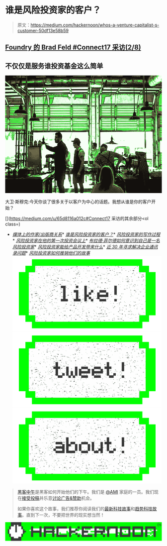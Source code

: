 # 谁是风险投资家的客户？

> 原文：<https://medium.com/hackernoon/whos-a-venture-capitalist-s-customer-50df13e58b59>

## [Foundry 的 Brad Feld #Connect17 采访(2/8)](https://hackernoon.com/2o-minute-interview-with-brad-feld-4d204437713f)

## 不仅仅是服务谁投资基金这么简单

![](img/9ee4bcfb7d6d24712bba7ea182fc4ff3.png)

大卫·斯穆克:今天你谈了很多关于以客户为中心的话题。我想从谁是你的客户开始？

[](https://medium.com/u/65d8116a012c#Connect17 采访的其余部分</h2><ol class=)

*   [*媒体上的作家/出版商关系*](https://hackernoon.com/writer-publisher-relations-on-medium-d5b41cb334be)*   [*谁是风险投资家的客户？*](https://hackernoon.com/whos-a-venture-capitalist-s-customer-50df13e58b59)*   [*风险投资家的写作过程*](https://hackernoon.com/this-venture-capitalists-writing-process-918d2b73af43)*   [*风险投资家在他的第一次投资会议上*](https://hackernoon.com/a-venture-capitalist-at-his-early-stage-investments-first-conference-c23f3d5678c2)*   [*布拉德·菲尔德如何意识到自己是一名风险投资家*](https://hackernoon.com/how-brad-feld-realized-he-was-a-venture-capitalist-b2ff878b883c)*   [*风险投资家能给产品开发带来什么*](/@DavidSmooke/what-venture-capitalists-can-bring-to-product-development-c6e46c2d81ef)*   [*近 30 年寻求解决企业通讯录问题*](https://hackernoon.com/the-nearly-30-year-quest-to-solve-the-business-address-book-problem-bf91b10e1c7a)*   [*风险投资家如何推销他们的故事*](https://hackernoon.com/how-venture-capitalists-market-their-stories-and-opinions-d95bdce67ce3)[![](img/50ef4044ecd4e250b5d50f368b775d38.png)](http://bit.ly/HackernoonFB)[![](img/979d9a46439d5aebbdcdca574e21dc81.png)](https://goo.gl/k7XYbx)[![](img/2930ba6bd2c12218fdbbf7e02c8746ff.png)](https://goo.gl/4ofytp)

> [黑客中午](http://bit.ly/Hackernoon)是黑客如何开始他们的下午。我们是 [@AMI](http://bit.ly/atAMIatAMI) 家庭的一员。我们现在[接受投稿](http://bit.ly/hackernoonsubmission)并乐意[讨论广告&赞助](mailto:partners@amipublications.com)机会。
> 
> 如果你喜欢这个故事，我们推荐你阅读我们的[最新科技故事](http://bit.ly/hackernoonlatestt)和[趋势科技故事](https://hackernoon.com/trending)。直到下一次，不要把世界的现实想当然！

![](img/be0ca55ba73a573dce11effb2ee80d56.png)